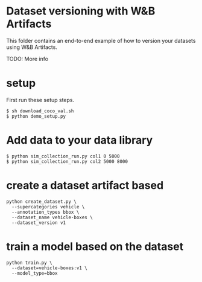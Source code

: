 # Dataset versioning with W&B Artifacts

This folder contains an end-to-end example of how to version your datasets using W&B Artifacts.

TODO: More info

# setup

First run these setup steps.

```
$ sh download_coco_val.sh
$ python demo_setup.py
```

# Add data to your data library

```
$ python sim_collection_run.py col1 0 5000
$ python sim_collection_run.py col2 5000 8000
```

# create a dataset artifact based

```
python create_dataset.py \
  --supercategories vehicle \
  --annotation_types bbox \
  --dataset_name vehicle-boxes \
  --dataset_version v1
```

# train a model based on the dataset

```
python train.py \
  --dataset=vehicle-boxes:v1 \
  --model_type=bbox
```